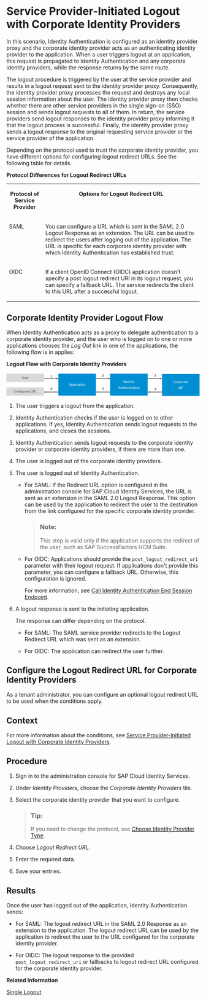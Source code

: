 <!-- loio3841580082cb4af6a13289e98a0cce12 -->

# Service Provider-Initiated Logout with Corporate Identity Providers

In this scenario, Identity Authentication is configured as an identity provider proxy and the corporate identity provider acts as an authenticating identity provider to the application. When a user triggers logout at an application, this request is propagated to Identity Authentication and any corporate identity providers, while the response returns by the same route.

The logout procedure is triggered by the user at the service provider and results in a logout request sent to the identity provider proxy. Consequently, the identity provider proxy processes the request and destroys any local session information about the user. The identity provider proxy then checks whether there are other service providers in the single sign-on \(SSO\) session and sends logout requests to all of them. In return, the service providers send logout responses to the identity provider proxy informing it that the logout process is successful. Finally, the identity provider proxy sends a logout response to the original requesting service provider or the service provider of the application.

Depending on the protocol used to trust the corporate identity provider, you have different options for configuring logout redirect URLs. See the following table for details.

**Protocol Differences for Logout Redirect URLs**


<table>
<tr>
<th valign="top">

Protocol of Service Provider

</th>
<th valign="top">

Options for Logout Redirect URL

</th>
</tr>
<tr>
<td valign="top">

SAML

</td>
<td valign="top">

You can configure a URL which is sent in the SAML 2.0 Logout Response as an extension. The URL can be used to redirect the users after logging out of the application. The URL is specific for each corporate identity provider with which Identity Authentication has established trust.

</td>
</tr>
<tr>
<td valign="top">

OIDC

</td>
<td valign="top">

If a client OpenID Connect \(OIDC\) application doesn't specify a post logout redirect URI in its logout request, you can specify a fallback URL. The service redirects the client to this URL after a successful logout.

</td>
</tr>
</table>



<a name="loio3841580082cb4af6a13289e98a0cce12__section_ett_wwg_2fc"/>

## Corporate Identity Provider Logout Flow

When Identity Authentication acts as a proxy to delegate authentication to a corporate identity provider, and the user who is logged on to one or more applications chooses the *Log Out* link in one of the applications, the following flow is in applies:

  
  
**Logout Flow with Corporate Identity Providers**

![](images/SP-Initiated_Log_Out_Redirect_cd77718.png "Logout Flow with Corporate Identity Providers")

1.  The user triggers a logout from the application.

2.  Identity Authentication checks if the user is logged on to other applications. If yes, Identity Authentication sends logout requests to the applications, and closes the sessions.

3.  Identity Authentication sends logout requests to the corporate identity provider or corporate identity providers, if there are more than one.

4.  The user is logged out of the corporate identity providers.

5.  The user is logged out of Identity Authentication.

    -   For SAML: If the Redirect URL option is configured in the administration console for SAP Cloud Identity Services, the URL is sent as an extension in the SAML 2.0 Logout Response. This option can be used by the application to redirect the user to the destination from the link configured for the specific corporate identity provider.

        > ### Note:  
        > This step is valid only if the application supports the redirect of the user, such as SAP SuccessFactors HCM Suite.

    -   For OIDC: Applications should provide the `post_logout_redirect_uri` parameter with their logout request. If applications don't provide this parameter, you can configure a fallback URL. Otherwise, this configuration is ignored.

        For more information, see [Call Identity Authentication End Session Endpoint](call-identity-authentication-end-session-endpoint-ec674f4.md).


6.  A logout response is sent to the initiating application.

    The response can differ depending on the protocol.

    -   For SAML: The SAML service provider redirects to the Logout Redirect URL which was sent as an extension.

    -   For OIDC: The application can redirect the user further.



<a name="loio50d8f6b818fc40dba3f693c3f609986f"/>

<!-- loio50d8f6b818fc40dba3f693c3f609986f -->

## Configure the Logout Redirect URL for Corporate Identity Providers

As a tenant administrator, you can configure an optional logout redirect URL to be used when the conditions apply.



<a name="loio50d8f6b818fc40dba3f693c3f609986f__context_sgj_bch_2fc"/>

## Context

For more information about the conditions, see [Service Provider-Initiated Logout with Corporate Identity Providers](service-provider-initiated-logout-with-corporate-identity-providers-3841580.md#loio3841580082cb4af6a13289e98a0cce12).



## Procedure

1.  Sign in to the administration console for SAP Cloud Identity Services.

2.  Under *Identity Providers*, choose the *Corporate Identity Providers* tile.

3.  Select the corporate identity provider that you want to configure.

    > ### Tip:  
    > If you need to change the protocol, see [Choose Identity Provider Type](choose-identity-provider-type-0838379.md).

4.  Choose *Logout Redirect URL*.

5.  Enter the required data.

6.  Save your entries.




<a name="loio50d8f6b818fc40dba3f693c3f609986f__result_a4t_qch_2fc"/>

## Results

Once the user has logged out of the application, Identity Authentication sends:

-   For SAML: The logout redirect URL in the SAML 2.0 Response as an extension to the application. The logout redirect URL can be used by the application to redirect the user to the URL configured for the corporate identity provider.

-   For OIDC: The logout response to the provided `post_logout_redirect_uri` or fallbacks to logout redirect URL configured for the corporate identity provider.


**Related Information**  


[Single Logout](single-logout-1eecf35.md "Propagate a user's logout to other applications and any corporate identity providers used.")

